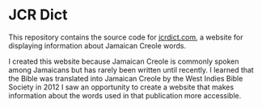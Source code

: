 # JCR Dict
This repository contains the source code for [jcrdict.com](), a website for displaying information about Jamaican Creole words.

I created this website because Jamaican Creole is commonly spoken among Jamaicans but has rarely been written until recently. I learned that the Bible was translated into Jamaican Creole by the West Indies Bible Society in 2012 I saw an opportunity to create a website that makes information about the words used in that publication more accessible.

